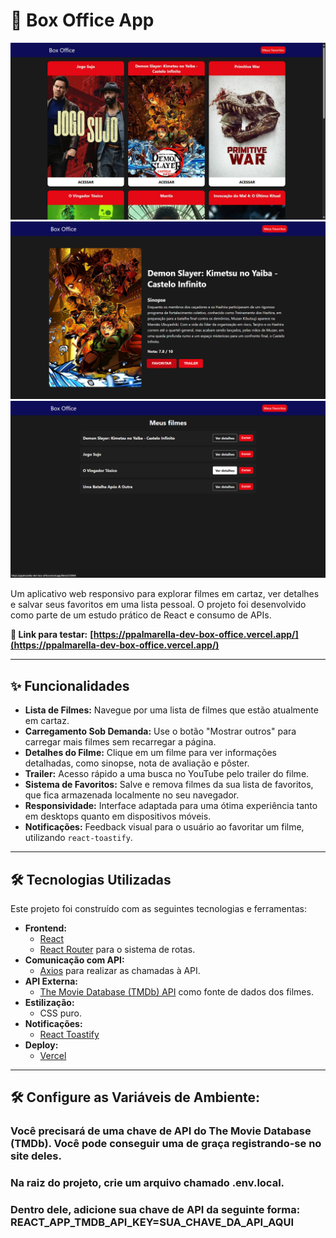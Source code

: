 # 🍿 Box Office App

![Prévia do Box Office App](./assets/preview1.jpg)
![Prévia do Box Office App](./assets/preview2.png)
![Prévia do Box Office App](./assets/preview3.png)

Um aplicativo web responsivo para explorar filmes em cartaz, ver detalhes e salvar seus favoritos em uma lista pessoal. O projeto foi desenvolvido como parte de um estudo prático de React e consumo de APIs.

**🚀 Link para testar:** **[https://ppalmarella-dev-box-office.vercel.app/](https://ppalmarella-dev-box-office.vercel.app/)**

---

## ✨ Funcionalidades

- **Lista de Filmes:** Navegue por uma lista de filmes que estão atualmente em cartaz.
- **Carregamento Sob Demanda:** Use o botão "Mostrar outros" para carregar mais filmes sem recarregar a página.
- **Detalhes do Filme:** Clique em um filme para ver informações detalhadas, como sinopse, nota de avaliação e pôster.
- **Trailer:** Acesso rápido a uma busca no YouTube pelo trailer do filme.
- **Sistema de Favoritos:** Salve e remova filmes da sua lista de favoritos, que fica armazenada localmente no seu navegador.
- **Responsividade:** Interface adaptada para uma ótima experiência tanto em desktops quanto em dispositivos móveis.
- **Notificações:** Feedback visual para o usuário ao favoritar um filme, utilizando `react-toastify`.

---

## 🛠️ Tecnologias Utilizadas

Este projeto foi construído com as seguintes tecnologias e ferramentas:

- **Frontend:**
  - [React](https://reactjs.org/)
  - [React Router](https://reactrouter.com/) para o sistema de rotas.
- **Comunicação com API:**
  - [Axios](https://axios-http.com/) para realizar as chamadas à API.
- **API Externa:**
  - [The Movie Database (TMDb) API](https://www.themoviedb.org/documentation/api) como fonte de dados dos filmes.
- **Estilização:**
  - CSS puro.
- **Notificações:**
  - [React Toastify](https://fkhadra.github.io/react-toastify/introduction/)
- **Deploy:**
  - [Vercel](https://vercel.com/)
 
---

## 🛠️ Configure as Variáveis de Ambiente:

### Você precisará de uma chave de API do The Movie Database (TMDb). Você pode conseguir uma de graça registrando-se no site deles.
### Na raiz do projeto, crie um arquivo chamado .env.local.
### Dentro dele, adicione sua chave de API da seguinte forma: REACT_APP_TMDB_API_KEY=SUA_CHAVE_DA_API_AQUI
